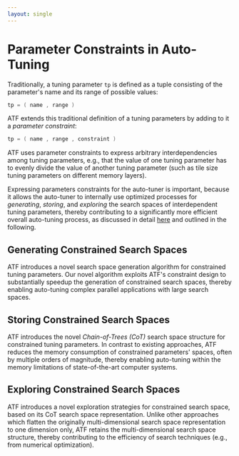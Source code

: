 ```yaml
---
layout: single
---
```


# Parameter Constraints in Auto-Tuning

Traditionally, a tuning parameter `tp` is defined as a tuple consisting of the parameter's name and its range of possible values:

~~~ C
tp = ( name , range )
~~~

ATF extends this traditional definition of a tuning parameters by adding to it a *parameter constraint*:

~~~ C
tp = ( name , range , constraint )
~~~

ATF uses parameter constraints to express arbitrary interdependencies among tuning parameters, e.g., that the value of one tuning parameter has to evenly divide the value of another tuning parameter (such as tile size tuning parameters on different memory layers).

Expressing parameters constraints for the auto-tuner is important, because it allows the auto-tuner to internally use optimized processes for *generating*, *storing*, and *exploring* the search spaces of interdependent tuning parameters, thereby contributing to a significantly more efficient overall auto-tuning process, as discussed in detail [here](https://dl.acm.org/doi/abs/10.1145/3427093) and outlined in the following.

## Generating Constrained Search Spaces

ATF introduces a novel search space generation algorithm for constrained tuning parameters. Our novel algorithm exploits ATF's constraint design to substantially speedup the generation of constrained search spaces, thereby enabling auto-tuning complex parallel applications with large search spaces.

## Storing Constrained Search Spaces

ATF introduces the novel *Chain-of-Trees (CoT)* search space structure for constrained tuning parameters. In contrast to existing approaches, ATF reduces the memory consumption of constrained parameters' spaces, often by multiple orders of magnitude, thereby enabling auto-tuning within the memory limitations of state-of-the-art computer systems.

## Exploring Constrained Search Spaces

ATF introduces a novel exploration strategies for constrained search space, based on its CoT search space representation. Unlike other approaches which flatten the originally multi-dimensional search space representation to one dimension only, ATF retains the multi-dimensional search space structure, thereby contributing to the efficiency of search techniques (e.g., from numerical optimization).